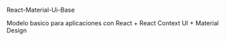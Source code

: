 React-Material-Ui-Base

Modelo basico para aplicaciones con React + React Context UI + Material Design 


